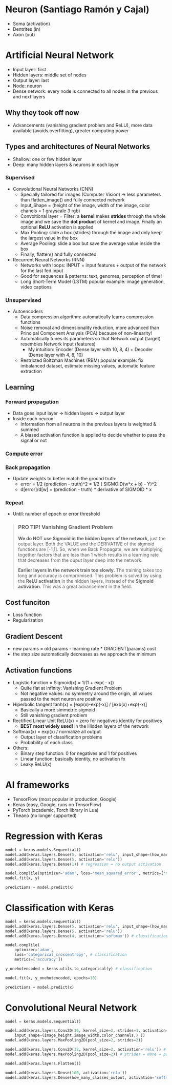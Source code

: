 # Neuron (Santiago Ramón y Cajal)
- Soma (activation)
- Dentrites (in)
- Axon (out)

# Artificial Neural Network
- Input layer: first
- Hidden layers: middle set of nodes
- Output layer: last
- Node: neuron
- Dense network: every node is connected to all nodes in the previous and next layers
## Why they took off now
- Advancements (vanishing gradient problem and ReLU), more data available (avoids overfitting), greater computing power
## Types and architectures of Neural Networks
- Shallow: one or few hidden layer
- Deep: many hidden layers & neurons in each layer
### Supervised
- Convolutional Neural Networks (CNN)
    - Specially tailored for images (Computer Vision) -> less parameters than flatten_image() and fully connected network
    - Input_Shape = (height of the image, width of the image, color chanels = 1 grayscale 3 rgb)
    - Convoltional layer = Filter: a **kernel** makes **strides** through the whole image and we save the **dot product** of kernel and image. Finally an optional **ReLU** activation is applied
    - Max Pooling: slide a box (strides) through the image and only keep the largest value in the box
    - Average Pooling: slide a box but save the average value inside the box
    - Finally, flatten() and fully connected
- Recurrent Neural Networks (RNN)
    - Networks with loops: INPUT = input features + output of the network for the last fed input
    - Good for sequences & patterns: text, genomes, perception of time!
    - Long Short-Term Model (LSTM) popular example: image generation, video captions
### Unsupervised
- Autoencoders
    - Data compression algorithm: automatically learns compression functions
    - Noise removal and dimensionality reduction, more advanced than Principal Component Analysis (PCA) because of non-linearity!
    - Automatically tunes its parameters so that Network output (target) resembles Network input (features)
        - My intuition: Encoder (Dense layer with 10, 8, 4) + Decoder (Dense layer with 4, 8, 10)
    - Restricted Boltzman Machines (RBM) popular example: fix imbalanced dataset, estimate missing values, automatic feature extraction

## Learning
### Forward propagation
- Data goes input layer -> hidden layers -> output layer
- Inside each neuron:
    - Information from all neurons in the previous layers is weighted & summed
    - A biased activation function is applied to decide whether to pass the signal or not
### Compute error
### Back propagation
- Update weights to better match the ground truth:
    - error = 1/2 (prediction - truth)^2 = 1/2 ( SIGMOID(w*x + b) - Y)^2 
    - d[error]/d[w] = (prediction - truth) * derivative of SIGMOID * x
### Repeat
- Until: number of epoch or error threshold

> ### PRO TIP! Vanishing Gradient Problem
> **We do NOT use Sigmoid in the hidden layers of the network,** just the output layer. Both the VALUE and the DERIVATIVE of the sigmoid functions are [-1,1]. So, when we Back Propagate, we are multiplying together factors that are less than 1 which results in a learning rate that decreases from the ouput layer deep into the network.
>
> **Earlier layers in the network train too slowly.** The training takes too long and accuracy is compromised.
> This problem is solved by using the **ReLU activation** in the hidden layers, instead of the **Sigmoid activation**. This was a great advancement in the field.

## Cost funciton
- Loss function
- Regularization

## Gradient Descent
- new params = old params - learning rate * GRADIENT(params) cost
- the step size automatically decreases as we approach the minimum

## Activation functions
- Logistic function = Sigmoid(x) = 1/(1 + exp( - x))
    - Quite flat at infinity: Vanishing Gradient Problem
    - Not negative values: no symmetry around the origin, all values passed to the next neuron are positive
- Hiperbolic tangent tanh(x) = [exp(x)-exp(-x)] / [exp(x)+exp(-x)]
    - Basically a more simmetric sigmoid
    - Still vanishing gradient problem
- Rectified Linear Unit ReLU(x) = zero for negatives identity for positives
    - **BEST most widely used!** in the Hidden layers of the network
- Softmax(x) = exp(x) / normalize all output
    - Output layer of classification problems
    - Probability of each class
- Others:
    - Binary step function: 0 for negatives and 1 for positives
    - Linear function: basically identity, no activation fx
    - Leaky ReLU(x)

# AI frameworks
- TensorFlow (most popular in production, Google)
- Keras (easy, Google, runs on TensorFlow)
- PyTorch (academic, Torch library in Lua)
- Theano (no longer supported)

# Regression with Keras

```python
model = keras.models.Sequential()
model.add(keras.layers.Dense(5, activation='relu', input_shape=(how_many_features,)))
model.add(keras.layers.Dense(5, activation='relu'))
model.add(keras.layers.Dense(1)) # regression = no output activation

model.complile(optimizer='adam', loss='mean_squared_error', metrics=['mae']) # regression = loss MSE
model.fit(x, y)

predictions = model.predict(x)
```

# Classification with Keras

```python
model = keras.models.Sequential()
model.add(keras.layers.Dense(5, activation='relu', input_shape=(how_many_features,)))
model.add(keras.layers.Dense(5, activation='relu'))
model.add(keras.layers.Dense(4, activation='softmax')) # classification = softmax

model.complile(
    optimizer='adam',
    loss='categorical_crossentropy', # classification
    metrics=['accuracy'])

y_onehotencoded = keras.utils.to_categorical(y) # classification

model.fit(x, y_onehotencoded, epochs=10)

predictions = model.predict(x)
```

# Convolutional Neural Network
```python
model = keras.models.Sequential()

model.add(keras.layers.Conv2D(16, kernel_size=2, strides=1, activation='relu',
    input_shape=(image_height,image_width,color_channels,) ))
model.add(keras.layers.MaxPooling2D(pool_size=2, strides=2))

model.add(keras.layers.Conv2D(32, kernel_size=2, activation='relu')) # strides = None = 1
model.add(keras.layers.MaxPooling2D(pool_size=2)) # strides = None = pool_size

model.add(keras.layers.Flatten())

model.add(keras.layers.Dense(100, activation='relu'))
model.add(keras.layers.Dense(how_many_classes_output, activation='softmax')) # classification
```